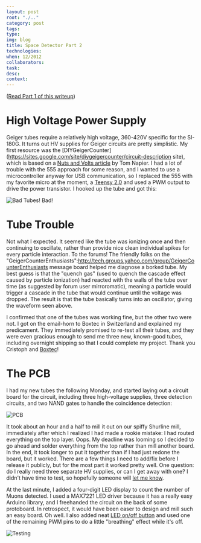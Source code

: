 ```yaml
---
layout: post 
root: "./.." 
category: post
tags: 
type: 
img: blog 
title: Space Detector Part 2
technologies: 
when: 12/2012
collaborators: 
task: 
desc: 
context:  
---
```


([Read Part 1 of this writeup](/blog/space-1.html))

# High Voltage Power Supply

Geiger tubes require a relatively high voltage, 360-420V specific for the SI-180G. It turns out HV supplies for Geiger circuits are pretty simplistic. My first resource was the [DIYGeigerCounter](https://sites.google.com/site/diygeigercounter/circuit-description site), which is based on a [Nuts and Volts article](http://www.scribd.com/doc/41802301/Nuts-Volts-25-01-Jan-2004#page=44) by Tom Napier. I had a lot of trouble with the 555 approach for some reason, and I wanted to use a microcontroller anyway for USB communication, so I replaced the 555 with my favorite micro at the moment, a [Teensy 2.0](http://www.pjrc.com/teensy/) and used a PWM output to drive the power transistor. I hooked up the tube and got this:

![Bad Tubes! Bad!](/images/{{page.img}}/cosmic-bad-tube.jpg)

# Tube Trouble

Not what I expected. It seemed like the tube was ionizing once and then continuing to oscillate, rather than provide nice clean individual spikes for every particle interaction. To the forums! The friendly folks on the "GeigerCounterEnthusiasts":http://tech.groups.yahoo.com/group/GeigerCounterEnthusiasts message board helped me diagnose a borked tube. My best guess is that the "quench gas" (used to quench the cascade effect caused by particle ionization) had reacted with the walls of the tube over time (as suggested by forum user mirroromatic), meaning a particle would trigger a cascade in the tube that would continue until the voltage was dropped. The result is that the tube basically turns into an oscillator, giving the waveform seen above.

I confirmed that one of the tubes was working fine, but the other two were not. I got on the email-horn to Boxtec in Switzerland and explained my predicament. They immediately promised to re-test all their tubes, and they were even gracious enough to send me three new, known-good tubes, including overnight shipping so that I could complete my project. Thank you Cristoph and [Boxtec](http://boxtec.ch)!

# The PCB

I had my new tubes the following Monday, and started laying out a circuit board for the circuit, including three high-voltage supplies, three detection circuits, and two NAND gates to handle the coincidence detection:

![PCB](/images/{{page.img}}/cosmic-pcb.jpg)

It took about an hour and a half to mill it out on our spiffy Shurline mill, immediately after which I realized I had made a rookie mistake: I had routed everything on the top layer. Oops. My deadline was looming so I decided to go ahead and solder everything from the top rather than mill another board. In the end, it took longer to put it together than if I had just redone the board, but it worked. There are a few things I need to add/fix before I release it publicly, but for the most part it worked pretty well. One question: do I really need three separate HV supplies, or can I get away with one? I didn't have time to test, so hopefully someone will [let me know](mailto:max@kapamaki.net).

At the last minute, I added a four-digit LED display to count the number of Muons detected. I used a MAX7221 LED driver because it has a really easy Arduino library, and I freehanded the circuit on the back of some protoboard. In retrospect, it would have been easer to design and mill such an easy board. Oh well. I also added neat [LED on/off button](https://www.adafruit.com/products/916) and used one of the remaining PWM pins to do a little "breathing" effect while it's off.

![Testing](/images/{{page.img}}/cosmic-testing.jpg)